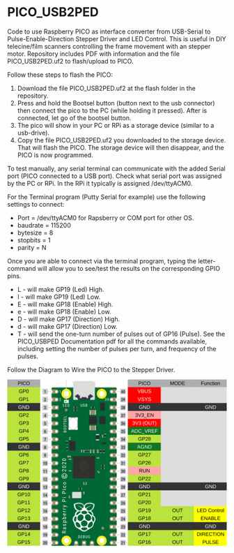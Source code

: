 # PICO_USB2PED
Code to use Raspberry PICO as interface converter from USB-Serial to Pulse-Enable-Direction Stepper Driver and LED Control.
This is useful in DIY telecine/film scanners controlling the frame movement with an stepper motor.
Repository includes PDF with information and the file PICO_USB2PED.uf2 to flash/upload to PICO.

Follow these steps to flash the PICO:
1. Download the file PICO_USB2PED.uf2 at the flash folder in the repository.
2. Press and hold the Bootsel button (button next to the usb connector) then connect the pico to the PC (while holding it pressed). After is connected, let go of the bootsel button.
3. The pico will show in your PC or RPi as a storage device (similar to a usb-drive).
4. Copy the file PICO_USB2PED.uf2 you downloaded to the storage device. That will flash the PICO.
The storage device will then disappear, and the PICO is now programmed.

To test manually, any serial terminal can communicate with the added Serial port (PICO connected to a USB port).
Check what serial port was assigned by the PC or RPi. In the RPi it typically is assigned /dev/ttyACM0.

For the Terminal program (Putty Serial for example) use the following settings to connect:
- Port = /dev/ttyACM0 for Rapsberry or COM port for other OS.
- baudrate = 115200
- bytesize = 8
- stopbits = 1
- parity = N

Once you are able to connect via the terminal program, typing the letter-command will allow you to see/test the results on the corresponding GPIO pins.
- L - will make GP19 (Led) High.
- l - will make GP19 (Led) Low.
- E - will make GP18 (Enable) High.
- e - will make GP18 (Enable) Low.
- D - will make GP17 (Direction) High.
- d - will make GP17 (Direction) Low.
- T - will send the one-turn number of pulses out of GP16 (Pulse).
See the PICO_USBPED Documentation pdf for all the commands available, including setting the number of pulses per turn, and frequency of the pulses.

Follow the Diagram to Wire the PICO to the Stepper Driver.

![PICO Pinout](PICO_USB2PED_Pinout.png)
